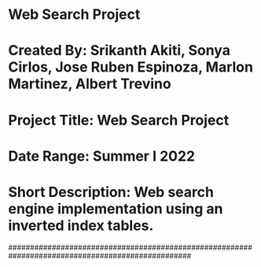 # **Web Search Project**
# Created By: Srikanth Akiti, Sonya Cirlos, Jose Ruben Espinoza, Marlon Martinez, Albert Trevino #
# Project Title: Web Search Project                                                              #
# Date Range: Summer I 2022                                                                      #
# Short Description: Web search engine implementation using an inverted index tables.            #
##################################################################################################
